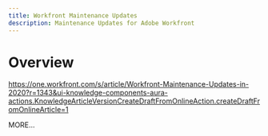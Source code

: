 ```yaml
---
title: Workfront Maintenance Updates
description: Maintenance Updates for Adobe Workfront
---
```


# Overview

<https://one.workfront.com/s/article/Workfront-Maintenance-Updates-in-2020?r=1343&ui-knowledge-components-aura-actions.KnowledgeArticleVersionCreateDraftFromOnlineAction.createDraftFromOnlineArticle=1>

MORE...

<!--
This is the landing page of the user guide. It should be the first list item in the TOC.md file.

See other user landing pages to get ideas.
-->
